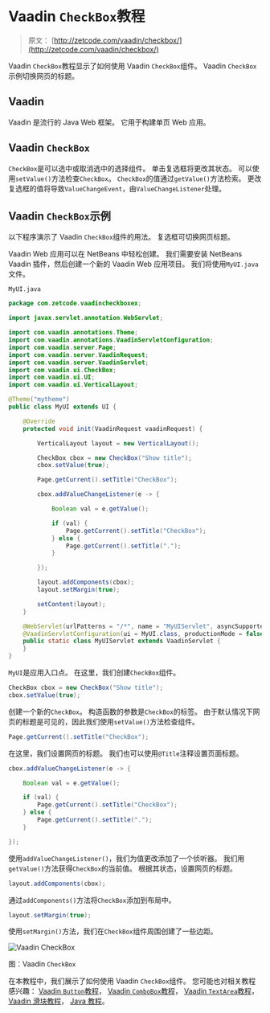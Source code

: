 # Vaadin `CheckBox`教程

> 原文： [http://zetcode.com/vaadin/checkbox/](http://zetcode.com/vaadin/checkbox/)

Vaadin `CheckBox`教程显示了如何使用 Vaadin `CheckBox`组件。 Vaadin `CheckBox`示例切换网页的标题。

## Vaadin

Vaadin 是流行的 Java Web 框架。 它用于构建单页 Web 应用。

## Vaadin `CheckBox`

`CheckBox`是可以选中或取消选中的选择组件。 单击复选框将更改其状态。 可以使用`setValue()`方法检查`CheckBox`。 `CheckBox`的值通过`getValue()`方法检索。 更改复选框的值将导致`ValueChangeEvent`，由`ValueChangeListener`处理。

## Vaadin `CheckBox`示例

以下程序演示了 Vaadin `CheckBox`组件的用法。 复选框可切换网页标题。

Vaadin Web 应用可以在 NetBeans 中轻松创建。 我们需要安装 NetBeans Vaadin 插件，然后创建一个新的 Vaadin Web 应用项目。 我们将使用`MyUI.java`文件。

`MyUI.java`

```java
package com.zetcode.vaadincheckboxex;

import javax.servlet.annotation.WebServlet;

import com.vaadin.annotations.Theme;
import com.vaadin.annotations.VaadinServletConfiguration;
import com.vaadin.server.Page;
import com.vaadin.server.VaadinRequest;
import com.vaadin.server.VaadinServlet;
import com.vaadin.ui.CheckBox;
import com.vaadin.ui.UI;
import com.vaadin.ui.VerticalLayout;

@Theme("mytheme")
public class MyUI extends UI {

    @Override
    protected void init(VaadinRequest vaadinRequest) {

        VerticalLayout layout = new VerticalLayout();

        CheckBox cbox = new CheckBox("Show title");
        cbox.setValue(true);

        Page.getCurrent().setTitle("CheckBox");

        cbox.addValueChangeListener(e -> {

            Boolean val = e.getValue();

            if (val) {
                Page.getCurrent().setTitle("CheckBox");
            } else {
                Page.getCurrent().setTitle(".");
            }

        });

        layout.addComponents(cbox);
        layout.setMargin(true);

        setContent(layout);        
    }

    @WebServlet(urlPatterns = "/*", name = "MyUIServlet", asyncSupported = true)
    @VaadinServletConfiguration(ui = MyUI.class, productionMode = false)
    public static class MyUIServlet extends VaadinServlet {
    }
}

```

`MyUI`是应用入口点。 在这里，我们创建`CheckBox`组件。

```java
CheckBox cbox = new CheckBox("Show title");
cbox.setValue(true);

```

创建一个新的`CheckBox`。 构造函数的参数是`CheckBox`的标签。 由于默认情况下网页的标题是可见的，因此我们使用`setValue()`方法检查组件。

```java
Page.getCurrent().setTitle("CheckBox");

```

在这里，我们设置网页的标题。 我们也可以使用`@Title`注释设置页面标题。

```java
cbox.addValueChangeListener(e -> {

    Boolean val = e.getValue();

    if (val) {
        Page.getCurrent().setTitle("CheckBox");
    } else {
        Page.getCurrent().setTitle(".");
    }

});

```

使用`addValueChangeListener()`，我们为值更改添加了一个侦听器。 我们用`getValue()`方法获得`CheckBox`的当前值。 根据其状态，设置网页的标题。

```java
layout.addComponents(cbox);

```

通过`addComponents()`方法将`CheckBox`添加到布局中。

```java
layout.setMargin(true);

```

使用`setMargin()`方法，我们在`CheckBox`组件周围创建了一些边距。

![Vaadin CheckBox](img/3425d0af7105a44edaa30145b8cefe8b.jpg)

图：Vaadin `CheckBox`

在本教程中，我们展示了如何使用 Vaadin `CheckBox`组件。 您可能也对相关教程感兴趣： [Vaadin `Button`教程](/vaadin/button/)， [Vaadin `ComboBox`教程](/vaadin/combobox/)， [Vaadin `TextArea`教程](/vaadin/textarea/)， [Vaadin 滑块教程](/vaadin/slider/)， [Java 教程](/lang/java/)。